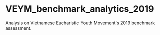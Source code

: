 # VEYM_benchmark_analytics_2019
Analysis on Vietnamese Eucharistic Youth Movement's 2019 benchmark assessment.
